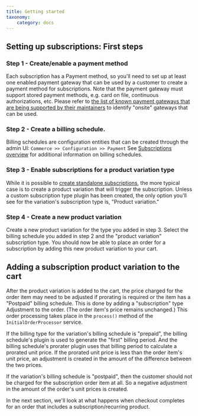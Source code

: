 ```yaml
---
title: Getting started
taxonomy:
    category: docs
---
```


## Setting up subscriptions: First steps
### Step 1 - Create/enable a payment method
Each subscription has a Payment method, so you'll need to set up at least one enabled payment gateway that can be used by a customer to create a payment method for subscriptions. Note that the payment gateway must support stored payment methods, e.g. card on file, continuous authorizations, etc. Please refer to [the list of known payment gateways that are being supported by their maintainers](https://docs.drupalcommerce.org/commerce2/developer-guide/payments/gateways-providers) to identify "onsite" gateways that can be used.

### Step 2 - Create a billing schedule.
Billing schedules are configuration entities that can be created through the admin UI: `Commerce >> Configuration >> Payment`
See [Subscriptions overview](../01.subscriptions-overview/docs.md) for additional information on billing schedules.

### Step 3 - Enable subscriptions for a product variation type
While it is possible to [create standalone subscriptions](../05.create-standalone-subscriptions/docs.md), the more typical case is to create a product variation that will trigger the subscription. Unless a custom subscription type plugin has been created, the only option you'll see for the variation's subscription type is, "Product variation."

### Step 4 - Create a new product variation
Create a new product variation for the type you added in step 3. Select the billing schedule you added in step 2 and the "product variation" subscription type. You should now be able to place an order for a subscription by adding this new product variation to your cart.


## Adding a subscription product variation to the cart
After the product variation is added to the cart, the price charged for the order item may need to be adjusted if prorating is required or the item has a "Postpaid" billing schedule. This is done by adding a "subscription" type Adjustment to the order. (The order item's price remains unchanged.) This order processing takes place in the `process()` method of the `InitialOrderProcessor` service.

If the billing type for the variation's billing schedule is "prepaid", the billing schedule's plugin is used to generate the "first" billing period. And the billing schedule's prorater plugin uses that billing period to calculate a prorated unit price. If the prorated unit price is less than the order item's unit price, an adjustment is created in the amount of the difference between the two prices.

If the variation's billing schedule is "postpaid", then the customer should not be charged for the subscription order item at all. So a negative adjustment in the amount of the order's unit prices is created.


In the next section, we'll look at what happens when checkout completes for an order that includes a subscription/recurring product.
